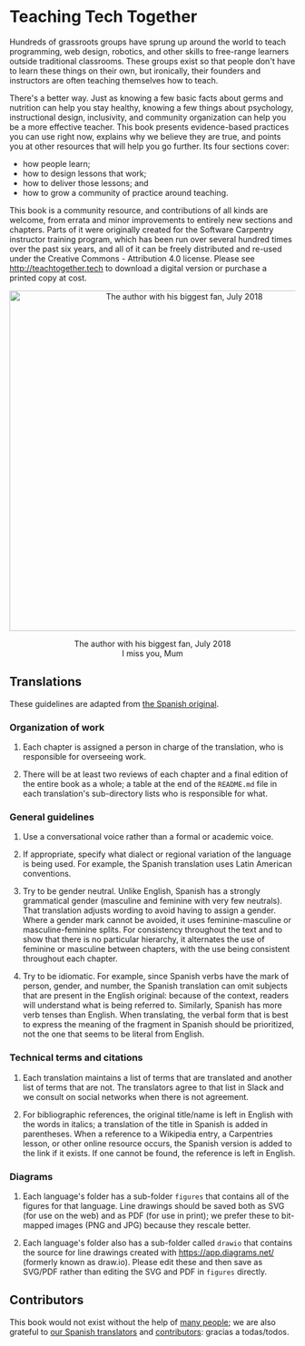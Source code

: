 # Teaching Tech Together

Hundreds of grassroots groups have sprung up around the world to teach
programming, web design, robotics, and other skills to free-range
learners outside traditional classrooms. These groups exist so that
people don't have to learn these things on their own, but ironically,
their founders and instructors are often teaching themselves how to
teach.

There's a better way. Just as knowing a few basic facts about germs
and nutrition can help you stay healthy, knowing a few things about
psychology, instructional design, inclusivity, and community
organization can help you be a more effective teacher. This book
presents evidence-based practices you can use right now, explains why
we believe they are true, and points you at other resources that will
help you go further. Its four sections cover:

- how people learn;
- how to design lessons that work;
- how to deliver those lessons; and
- how to grow a community of practice around teaching.

This book is a community resource, and contributions of all kinds are
welcome, from errata and minor improvements to entirely new sections
and chapters.  Parts of it were originally created for the Software
Carpentry instructor training program, which has been run over several
hundred times over the past six years, and all of it can be freely
distributed and re-used under the Creative Commons - Attribution 4.0
license. Please see <http://teachtogether.tech> to download a digital
version or purchase a printed copy at cost.

<div align="center">
  <img src="etc/author-fan-2018-07.jpg" alt="The author with his biggest fan, July 2018" width="600px" />
  <p>
    The author with his biggest fan, July 2018
    <br/>
    I miss you, Mum
  </p>
</div>

## Translations

These guidelines are adapted from
[the Spanish original](https://github.com/gvwilson/teachtogether.tech/blob/master/es/README.md).

### Organization of work

1.  Each chapter is assigned a person in charge of the translation, who is responsible for overseeing work.

2.  There will be at least two reviews of each chapter and a final edition of the entire book as a whole;
    a table at the end of the `README.md` file in each translation's sub-directory lists
    who is responsible for what.

### General guidelines

1.  Use a conversational voice rather than a formal or academic voice.

2.  If appropriate, specify what dialect or regional variation of the language is being used.
    For example,
    the Spanish translation uses Latin American conventions.

3.  Try to be gender neutral.
    Unlike English, Spanish has a strongly grammatical gender (masculine and feminine with very few neutrals).
    That translation adjusts wording to avoid having to assign a gender.
    Where a gender mark cannot be avoided,
    it uses feminine-masculine or masculine-feminine splits.
    For consistency throughout the text and to show that there is no particular hierarchy,
    it alternates the use of feminine or masculine between chapters,
    with the use being consistent throughout each chapter.

4.  Try to be idiomatic.
    For example,
    since Spanish verbs have the mark of person, gender, and number,
    the Spanish translation can omit subjects that are present in the English original:
    because of the context, readers will understand what is being referred to.
    Similarly,
    Spanish has more verb tenses than English.
    When translating,
    the verbal form that is best to express the meaning of the fragment in Spanish should be prioritized,
    not the one that seems to be literal from English.

### Technical terms and citations

1.  Each translation maintains a list of terms that are translated and another list of terms that are not.
    The translators agree to that list in Slack
    and we consult on social networks when there is not agreement.

2.  For bibliographic references,
    the original title/name is left in English with the words in italics;
    a translation of the title in Spanish is added in parentheses.
    When a reference to a Wikipedia entry, a Carpentries lesson, or other online resource occurs,
    the Spanish version is added to the link if it exists.
    If one cannot be found, the reference is left in English.

### Diagrams

1.  Each language's folder has a sub-folder `figures` that contains
    all of the figures for that language.
    Line drawings should be saved both as SVG (for use on the web)
    and as PDF (for use in print);
    we prefer these to bit-mapped images (PNG and JPG) because they rescale better.

2.  Each language's folder also has a sub-folder called `drawio`
    that contains the source for line drawings created with <https://app.diagrams.net/>
    (formerly known as draw.io).
    Please edit these and then save as SVG/PDF
    rather than editing the SVG and PDF in `figures` directly.

## Contributors

This book would not exist without the help of
[many people](http://teachtogether.tech/en/index.html#s:intro-acknowledgments);
we are also grateful to [our Spanish translators](http://teachtogether.tech/es/index.html#s:traduccion) and [contributors](http://teachtogether.tech/es/index.html#s:intro-acknowledgments):
gracias a todas/todos.
